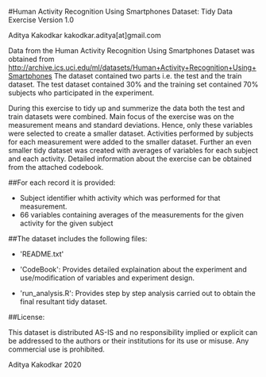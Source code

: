 #Human Activity Recognition Using Smartphones Dataset: Tidy Data Exercise
Version 1.0

Aditya Kakodkar
kakodkar.aditya[at]gmail.com

Data from the Human Activity Recognition Using Smartphones Dataset was obtained from http://archive.ics.uci.edu/ml/datasets/Human+Activity+Recognition+Using+Smartphones
The dataset contained two parts i.e. the test and the train dataset. The test dataset contained 30% and the training set contained 70% subjects who participated in the experiment. 

During this exercise to tidy up and summerize the data both the test and train datasets were combined. Main focus of the exercise was on the measurement means and standard deviations. Hence, only these variables were selected to create a smaller dataset. Activities performed by subjects for each measurement were added to the smaller dataset. Further an even smaller tidy dataset was created with averages of variables for each subject and each activity. Detailed information about the exercise can be obtained from the attached codebook.

##For each record it is provided:


- Subject identifier whith activity which was performed for that measurement.
- 66 variables containing averages of the measurements for the given activity for the given subject

##The dataset includes the following files:


- 'README.txt'

- 'CodeBook': Provides detailed explaination about the experiment and use/modification of variables and experiment design.

- 'run_analysis.R': Provides step by step analysis carried out to obtain the final resultant tidy dataset.


##License:

This dataset is distributed AS-IS and no responsibility implied or explicit can be addressed to the authors or their institutions for its use or misuse. Any commercial use is prohibited.

Aditya Kakodkar 2020
